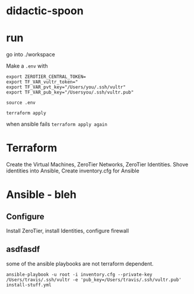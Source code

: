 # didactic-spoon

# run
go into ./workspace 

Make a `.env` with 

``` shell
export ZEROTIER_CENTRAL_TOKEN=
export TF_VAR_vultr_token="
export TF_VAR_pvt_key="/Users/you/.ssh/vultr"
export TF_VAR_pub_key="/Usersyou/.ssh/vultr.pub"
```

`source .env`

`terraform apply`

when ansible fails `terraform apply again`


# Terraform 

Create the Virtual Machines, ZeroTier Networks, ZeroTier Identities. 
Shove identities into Ansible, Create inventory.cfg for Ansible

# Ansible - bleh

## Configure

Install ZeroTier, install Identities, configure firewall

## asdfasdf
some of the ansible playbooks are not terraform dependent. 

`ansible-playbook -u root -i inventory.cfg --private-key /Users/travis/.ssh/vultr -e 'pub_key=/Users/travis/.ssh/vultr.pub' install-stuff.yml`



